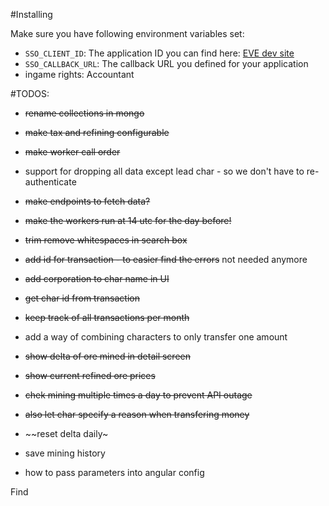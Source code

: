 #Installing

Make sure you have following environment variables set:

* `SSO_CLIENT_ID`: The application ID you can find here: [EVE dev site](https://developers.eveonline.com/applications)
* `SSO_CALLBACK_URL`: The callback URL you defined for your application
* ingame rights: Accountant

#TODOS:
* ~~rename collections in mongo~~
* ~~make tax and refining configurable~~
* ~~make worker call order~~
* support for dropping all data except lead char - so we don't have to re-authenticate
* ~~make endpoints to fetch data?~~
* ~~make the workers run at 14 utc for the day before!~~
* ~~trim remove whitespaces in search box~~
* ~~add id for transaction - to easier find the errors~~ not needed anymore
* ~~add corporation to char name in UI~~
* ~~get char id from transaction~~
* ~~keep track of all transactions per month~~
* add a way of combining characters to only transfer one amount
* ~~show delta of ore mined in detail screen~~
* ~~show current refined ore prices~~
* ~~chek mining multiple times a day to prevent API outage~~
* ~~also let char specify a reason when transfering money~~
* ~~reset delta daily~
* save mining history

* how to pass parameters into angular config
 
Find 

 